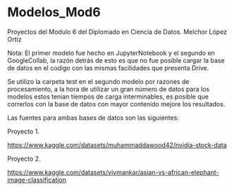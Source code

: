 # Modelos_Mod6
Proyectos del Modulo 6 del Diplomado en Ciencia de Datos.
Melchor López Ortiz

Nota: El primer modelo fue hecho en JupyterNotebook y el segundo en GoogleCollab, la razón detrás de esto es que 
no fue posible cargar la base de datos en el codigo con las mismas facilidades que presenta Drive.

Se utilizo la carpeta test en el segundo modelo por razones de procesamiento, a la hora de utilizar un gran número 
de datos para los modelos estos tenian tiempos de carga interminables, es posible que correrlos con la base de datos con
mayor contenido mejore los resultados.

Las fuentes para ambas bases de datos son las siguientes:

Proyecto 1.

https://www.kaggle.com/datasets/muhammaddawood42/nvidia-stock-data 

Proyecto 2.

https://www.kaggle.com/datasets/vivmankar/asian-vs-african-elephant-image-classification

